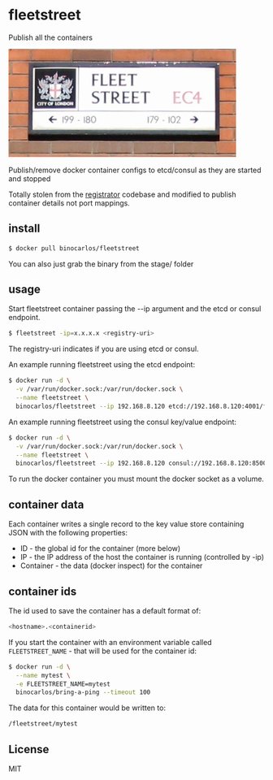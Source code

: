 # fleetstreet

Publish all the containers

![streetsign](https://github.com/binocarlos/fleetstreet/raw/master/streetsign.jpg)

Publish/remove docker container configs to etcd/consul as they are started and stopped

Totally stolen from the [registrator](https://github.com/progrium/registrator.git) codebase and modified to publish container details not port mappings.

## install

```bash
$ docker pull binocarlos/fleetstreet
```

You can also just grab the binary from the stage/ folder

## usage

Start fleetstreet container passing the --ip argument and the etcd or consul endpoint.

```bash
$ fleetstreet -ip=x.x.x.x <registry-uri>
```
The registry-uri indicates if you are using etcd or consul.

An example running fleetstreet using the etcd endpoint:

```bash
$ docker run -d \
  -v /var/run/docker.sock:/var/run/docker.sock \
  --name fleetstreet \
  binocarlos/fleetstreet --ip 192.168.8.120 etcd://192.168.8.120:4001/fleetstreet
```

An example running fleetstreet using the consul key/value endpoint:

```bash
$ docker run -d \
  -v /var/run/docker.sock:/var/run/docker.sock \
  --name fleetstreet \
  binocarlos/fleetstreet --ip 192.168.8.120 consul://192.168.8.120:8500/fleetstreet
```

To run the docker container you must mount the docker socket as a volume.

## container data

Each container writes a single record to the key value store containing JSON with the following properties:

 * ID - the global id for the container (more below)
 * IP - the IP address of the host the container is running (controlled by -ip)
 * Container - the data (docker inspect) for the container

## container ids

The id used to save the container has a default format of:

```bash
<hostname>.<containerid>
```

If you start the container with an environment variable called `FLEETSTREET_NAME` - that will be used for the container id:

```bash
$ docker run -d \
  --name mytest \
  -e FLEETSTREET_NAME=mytest
  binocarlos/bring-a-ping --timeout 100
```

The data for this container would be written to:

```bash
/fleetstreet/mytest
```

## License

MIT
